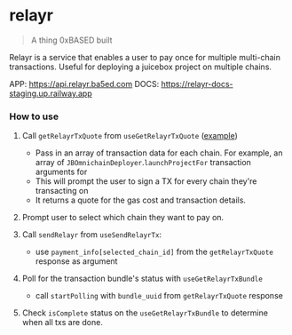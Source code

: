 # relayr

> A thing 0xBASED built

Relayr is a service that enables a user to pay once for multiple multi-chain transactions. Useful for deploying a juicebox project on multiple chains.

APP: https://api.relayr.ba5ed.com
DOCS: https://relayr-docs-staging.up.railway.app

### How to use

1. Call `getRelayrTxQuote` from `useGetRelayrTxQuote` ([example](https://github.com/jbx-protocol/juice-interface/blob/2cff54a65b89be5958567e9f90dea62a75b581a2/src/packages/v4/components/Create/hooks/DeployProject/hooks/useDeployOmnichainProject.ts#L32-L76))
   - Pass in an array of transaction data for each chain. For example, an array of `JBOmnichainDeployer`.`launchProjectFor` transaction arguments for 
   - This will prompt the user to sign a TX for every chain they're transacting on
   - It returns a quote for the gas cost and transaction details.
2. Prompt user to select which chain they want to pay on.
3. Call `sendRelayr` from `useSendRelayrTx`:

   - use `payment_info[selected_chain_id]` from the `getRelayrTxQuote` response as argument

4. Poll for the transaction bundle's status with `useGetRelayrTxBundle`
   - call `startPolling` with `bundle_uuid` from `getRelayrTxQuote` response
5. Check `isComplete` status on the `useGetRelayrTxBundle` to determine when all txs are done.
